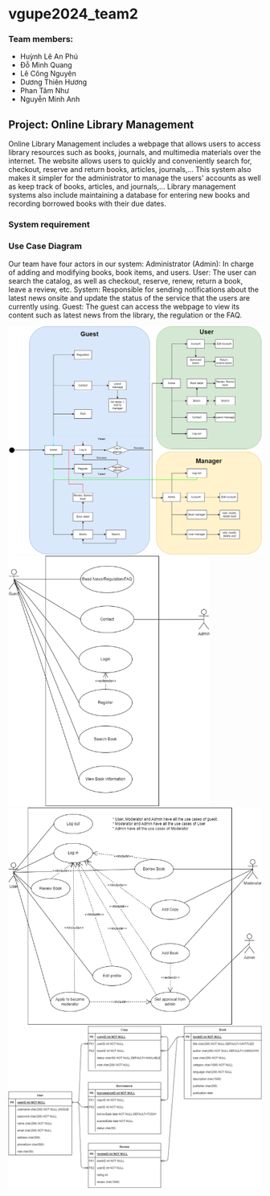 # vgupe2024_team2
### Team members:
- Huỳnh Lê An Phú
- Đỗ Minh Quang
- Lê Công Nguyên
- Dương Thiên Hương
- Phan Tâm Như
- Nguyễn Minh Anh

## Project: Online Library Management
Online Library Management includes a webpage that allows users to access library resources such as books, journals, and multimedia materials over the internet. The website allows users to quickly and conveniently search for, checkout, reserve and return books, articles, journals,...
This system also makes it simpler for the administrator to manage the users' accounts as well as keep track of books, articles, and journals,... 
Library management systems also include maintaining a database for entering new books and recording borrowed books with their due dates.

### System requirement

### Use Case Diagram
Our team have four actors in our system:
Administrator (Admin): In charge of adding and modifying books, book items, and users. 
User: The user can search the catalog, as well as checkout, reserve, renew, return a book, leave a review, etc.
System: Responsible for sending notifications about the latest news onsite and update the status of the service that the users are currently using.
Guest: The guest can access the webpage to view its content such as latest news from the library, the regulation or the FAQ. 

<img src=".document/flowChart.png" alt="Alt text" title="flow chart">
<img src=".document/usecase_guest.png" alt="Alt text" title="usecase diagram" width=400px>
<img src=".document/usecase_other.png" alt="Alt text" title="usecase diagram">
<img src=".document/ER-diagram.png" alt="Alt text" title="usecase diagram">